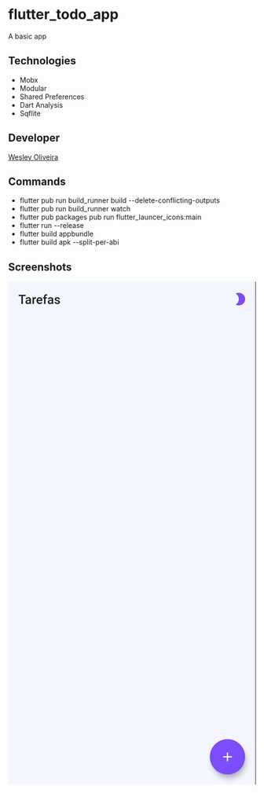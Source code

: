 # flutter_todo_app

A basic app

## Technologies

* Mobx
* Modular
* Shared Preferences
* Dart Analysis
* Sqflite

## Developer

[Wesley Oliveira](https://github.com/wesleybruno)

## Commands

* flutter pub run build_runner build --delete-conflicting-outputs
* flutter pub run build_runner watch
* flutter pub packages pub run flutter_launcer_icons:main
* flutter run --release
* flutter build appbundle
* flutter build apk --split-per-abi

## Screenshots

![Screenshots](https://raw.githubusercontent.com/wesleybruno/flutter_todo_app/master/assets/01.gif)

